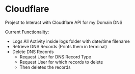 # Cloudflare

Project to Interact with Cloudflare API for my Domain DNS

Current Functionality:

- Logs All Activity inside logs folder with date/time filename
- Retrieve DNS Records (Prints them in terminal)
- Delete DNS Records
    - Request User for DNS Record Type
    - Request User for which records to delete
    - Then deletes the records
